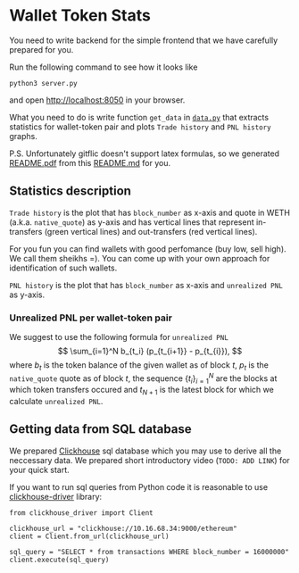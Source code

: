 # Wallet Token Stats

You need to write backend for the simple frontend that we have carefully prepared for you.

Run the following command to see how it looks like
```
python3 server.py
```
and open [http://localhost:8050](http://localhost:8050) in your browser.

What you need to do is write function `get_data` in [`data.py`](/data.py) that extracts statistics for wallet-token 
pair and plots `Trade history` and `PNL history` graphs. 
 
P.S. Unfortunately gitflic doesn't support latex formulas, so we generated [README.pdf](/README.pdf) from this [README.md](/README.md) for you.

## Statistics description

`Trade history` is the plot that has `block_number` as x-axis and quote in WETH (a.k.a. `native_quote`) as y-axis
and has vertical lines that represent in-transfers (green vertical lines) and out-transfers (red vertical lines).

For you fun you can find wallets with good perfomance (buy low, sell high). We call them sheikhs =). You can come up 
with your own approach for identification of such wallets.

`PNL history` is the plot that has `block_number` as x-axis and `unrealized PNL` as y-axis.

### Unrealized PNL per wallet-token pair

We suggest to use the following formula for `unrealized PNL`
$$
    \sum_{i=1}^N b_{t_i} (p_{t_{i+1}} - p_{t_{i}}), 
$$
where $b_t$ is the token balance of the given wallet as of block $t$, $p_t$ is the `native_quote` quote as of block $t$, 
the sequence $\left\{t_i\right\}_{i=1}^N$ are the blocks at which token transfers occured and $t_{N+1}$ is the latest block 
for which we calculate `unrealized PNL`.


## Getting data from SQL database

We prepared [Clickhouse](https://clickhouse.com/) sql database which you may use to derive all the neccessary data. 
We prepared short introductory video (`TODO: ADD LINK`) for your quick start. 

If you want to run sql queries from Python code it is reasonable to use [clickhouse-driver](https://clickhouse-driver.readthedocs.io/en/latest/) 
library: 

```
from clickhouse_driver import Client

clickhouse_url = "clickhouse://10.16.68.34:9000/ethereum" 
client = Client.from_url(clickhouse_url)

sql_query = "SELECT * from transactions WHERE block_number = 16000000"
client.execute(sql_query)
```
